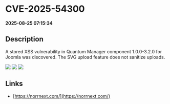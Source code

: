# CVE-2025-54300

**2025-08-25 07:15:34**

## Description
A stored XSS vulnerability in Quantum Manager component 1.0.0-3.2.0 for Joomla was discovered. The SVG upload feature does not sanitize uploads.

![](https://img.shields.io/static/v1?label=Score&message=8.5&color=red)
![](https://img.shields.io/static/v1?label=Severity&message=HIGH&color=red)
![](https://img.shields.io/static/v1?label=CWE&message=XSS&color=green)

## Links
- [https://norrnext.com/](https://norrnext.com/)
